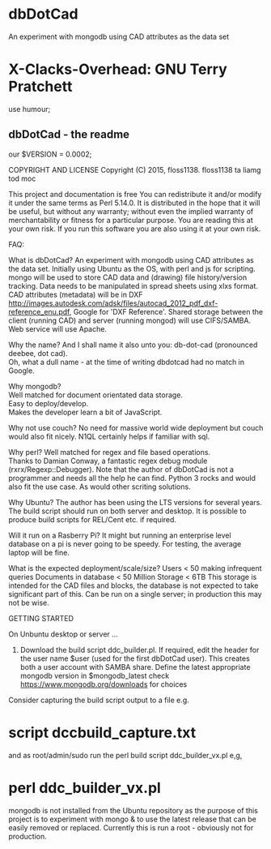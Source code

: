 # dbDotCad
An experiment with mongodb using CAD attributes as the data set

# X-Clacks-Overhead: GNU Terry Pratchett #
use humour;

## dbDotCad - the readme ##

our $VERSION = 0.0002;

COPYRIGHT AND LICENSE
Copyright (C) 2015, floss1138.
floss1138 ta liamg tod moc

This project and documentation is free 
You can redistribute it and/or modify it 
under the same terms as Perl 5.14.0.
It is distributed in the hope that it will be useful,
but without any warranty; without even the implied
warranty of merchantability or fitness for a particular purpose.
You are reading this at your own risk.
If you run this software you are also using it at your own risk.

FAQ:

What is dbDotCad? 
An experiment with mongodb using CAD attributes as the data set.
Initially using Ubuntu as the OS, with perl and js for scripting.
mongo will be used to store CAD data and (drawing) file history/version tracking.
Data needs to be manipulated in spread sheets using xlxs format.
CAD attributes (metadata) will be in DXF 
http://images.autodesk.com/adsk/files/autocad_2012_pdf_dxf-reference_enu.pdf, 
Google for 'DXF Reference'.
Shared storage between the client (running CAD) and server (running mongod)
will use CIFS/SAMBA. Web service will use Apache. 

Why the name? 
And I shall name it also unto you: db-dot-cad (pronounced deebee, dot cad).  
Oh, what a dull name - at the time of writing dbdotcad had no match in Google.

Why mongodb?  
Well matched for document orientated data storage.  
Easy to deploy/develop.  
Makes the developer learn a bit of JavaScript.

Why not use couch? 
No need for massive world wide deployment but couch would also fit nicely.
N1QL certainly helps if familiar with sql.  

Why perl? 
Well matched for regex and file based operations.  
Thanks to Damian Conway, a fantastic regex debug module (rxrx/Regexp::Debugger).
Note that the author of dbDotCad is not a programmer
and needs all the help he can find.
Python 3 rocks and would also fit the use case.  As would other scriting solutions.

Why Ubuntu? 
The author has been using the LTS versions for several years.
The build script should run on both server and desktop.
It is possible to produce build scripts for REL/Cent etc. if required.

Will it run on a Rasberry Pi? 
It might but running an enterprise level database on a pi is never going to be speedy.
For testing, the average laptop will be fine.

What is the expected deployment/scale/size? 
Users < 50 making infrequent queries 
Documents in database < 50 Million
Storage < 6TB 
This storage is intended for the CAD files and blocks,
the database is not expected to take significant part of this. 
Can be run on a single server; in production this may not be wise.

GETTING STARTED

On Unbuntu desktop or server ...

1.  Download the build script ddc_builder.pl.
If required, edit the header for the user name 
$user 
(used for the first dbDotCad user). 
This creates both a user account with SAMBA share.
Define the latest appropriate mongodb version in
$mongodb_latest
check https://www.mongodb.org/downloads for choices

Consider capturing the build script output to a file e.g.
# script dccbuild_capture.txt
and as root/admin/sudo
run the perl build script ddc_builder_vx.pl e,g,
# perl ddc_builder_vx.pl

mongodb is not installed from the Ubuntu repository as the 
purpose of this project is to experiment with mongo &
to use the latest release that can be easily removed or replaced.
Currently this is run a root - obviously not for production.  

